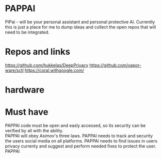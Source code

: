 # PAPPAI
PIPai - will be your personal assistant and personal protective AI.  Currently this is just a place for me to dump ideas and collect the open repos that will need to be integrated.


# Repos and links
https://github.com/hukkelas/DeepPrivacy
https://github.com/vapor-ware/sctl
https://coral.withgoogle.com/




# hardware




# Must have
PAPPAI code must be open and easly accessed, so its security can be verified by all with the ability.  
PAPPAI will obey Asimov's three laws.
PAPPAI needs to track and security the users social media on all platforms.
PAPPAI needs to find issues in users privacy currenty and suggest and perform needed fixes to protect the user. 
PAPPAI 
